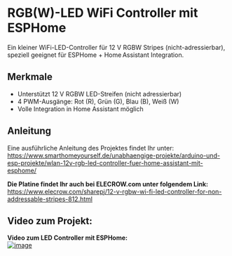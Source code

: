 # RGB(W)-LED WiFi Controller mit ESPHome  
Ein kleiner Wi­Fi-LED-Controller für 12 V RGBW Stripes (nicht-adressierbar), speziell geeignet für ESPHome + Home Assistant Integration.

## Merkmale  
- Unterstützt 12 V RGBW LED-Streifen (nicht adressierbar)  
- 4 PWM-Ausgänge: Rot (R), Grün (G), Blau (B), Weiß (W)  
- Volle Integration in Home Assistant möglich  
  
## Anleitung  
Eine ausführliche Anleitung des Projektes findet Ihr unter:  
https://www.smarthomeyourself.de/unabhaengige-projekte/arduino-und-esp-projekte/wlan-12v-rgb-led-controller-fuer-home-assistant-mit-esphome/  
  
**Die Platine findet Ihr auch bei ELECROW.com unter folgendem Link:**  
https://www.elecrow.com/sharepj/12-v-rgbw-wi-fi-led-controller-for-non-addressable-stripes-812.html
  
## Video zum Projekt:  
**Video zum LED Controller mit ESPHome:**  
[![image](http://img.youtube.com/vi/DscxZi73mx8/0.jpg)](https://www.youtube.com/watch?v=DscxZi73mx8)  
  
  